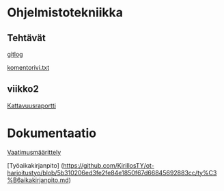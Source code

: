 # Ohjelmistotekniikka


## Tehtävät

[gitlog](https://github.com/KirillosTY/ot-harjoitustyo/blob/5878bc89ddd44843eeeff5b2bfb58ca01b692e37/laskari/viikko1/gitlog.txt)

[komentorivi.txt](https://github.com/KirillosTY/ot-harjoitustyo/blob/5878bc89ddd44843eeeff5b2bfb58ca01b692e37/laskari/viikko1/komentorivi.txt)

## viikko2 

[Kattavuusraportti](laskarit/viikko2/Unicafe-Kattavuus.png)

# Dokumentaatio

[Vaatimusmäärittely](https://github.com/KirillosTY/ot-harjoitustyo/blob/5b310206ed3fe2fe84e1850f67d66845692883cc/Dokumentaatio/Vaatimusm%C3%A4%C3%A4rittely.md)

[Työaikakirjanpito] (https://github.com/KirillosTY/ot-harjoitustyo/blob/5b310206ed3fe2fe84e1850f67d66845692883cc/ty%C3%B6aikakirjanpito.md)
